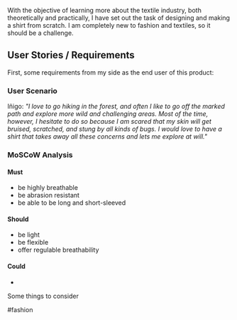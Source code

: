 With the objective of learning more about the textile industry, both theoretically and practically, I have set out the task of designing and making a shirt from scratch. I am completely new to fashion and textiles, so it should be a challenge.


## User Stories / Requirements

First, some requirements from my side as the end user of this product:


### User Scenario

Iñigo: *"I love to go hiking in the forest, and often I like to go off the marked path and explore more wild and challenging areas. Most of the time, however, I hesitate to do so because I am scared that my skin will get bruised, scratched, and stung by all kinds of bugs. I would love to have a shirt that takes away all these concerns and lets me explore at will."*


### MoSCoW Analysis

#### Must
- be highly breathable
- be abrasion resistant
- be able to be long and short-sleeved

#### Should
- be light
- be flexible
- offer regulable breathability

#### Could
- 


Some things to consider



#fashion